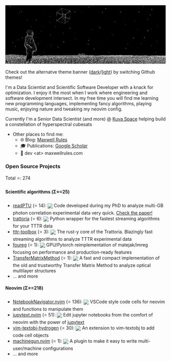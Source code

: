 <picture>
 <source media="(prefers-color-scheme: dark)" srcset="./banner/light_banner.gif">
 <source media="(prefers-color-scheme: light)" srcset="./banner/dark_banner.gif">
 <img alt="man-looking-at-rotating-hypercube" src="./banner/dark_banner.gif">
</picture>

Check out the alternatve theme banner ([dark](https://www.github.com/GCBallesteros/GCBallesteros/tree/main/banner/dark_banner.gif)/[light](https://www.github.com/GCBallesteros/GCBallesteros/tree/main/banner/light_banner.gif)) by switching Github themes!

I'm a Data Scientist and Scientific Software Developer with a knack for
optimization. I enjoy it the most when I work where engineering and software
development intersect. In my free time you will find me learning new
programming languages, implementing fancy algorithms, playing music, enjoying
nature and tweaking my neovim config.

Currently I'm a Senior Data Scientist (and more) @ [Kuva Space](www.kuvaspace.com)
helping build a constellation of hyperspectral cubesats

- Other places to find me:
  - 🌐 Blog: [Maxwell Rules](https://www.maxwellrules.com)
  - 🎓 Publications: [Google Scholar](https://scholar.google.co.uk/citations?hl=es&user=ky87HY0AAAAJ&view_op=list_works&sortby=pubdate)
  - 📧 dev &lt;at&gt; maxwellrules.com

### Open Source Projects 

Total ⭐: 274

#### Scientific algorithms (Σ⭐=25)
  - [readPTU](https://www.github.com/QuantumPhotonicsLab/readPTU) (⭐ 14): <img src="https://img.shields.io/badge/c-%2300599C.svg?style=for-the-badge&logo=c&logoColor=white" height="18" style="vertical-align: middle;"> Code developed during my PhD to analyze multi-GB photon correlation experimental data very quick. [Check the paper!](https://iopscience.iop.org/article/10.1088/1748-0221/14/06/T06011/meta)
  - [trattoria](https://www.github.com/GCBallesteros/trattoria) (⭐ 6): <img src="https://img.shields.io/badge/python-3670A0?style=for-the-badge&logo=python&logoColor=ffdd54" height="18" style="vertical-align: middle;"> Python wrapper for the fastest streaming algorithms for your TTTR data
  - [tttr-toolbox](https://www.github.com/GCBallesteros/tttr-toolbox) (⭐ 3): <img src="https://img.shields.io/badge/rust-%23000000.svg?style=for-the-badge&logo=rust&logoColor=white" height="18" style="vertical-align: middle;"> The rust-y core of the Trattoria. Blazingly fast streaming algorithms to analyze TTTR experimental data
  - [foureg](https://www.github.com/GCBallesteros/foureg) (⭐ 1): <img src="https://img.shields.io/badge/python-3670A0?style=for-the-badge&logo=python&logoColor=ffdd54" height="18" style="vertical-align: middle;"> GPU/Pytorch reimplementation of matejak/imreg focusing on performance and production-ready features
  - [TransferMatrixMethod](https://www.github.com/GCBallesteros/TransferMatrixMethod) (⭐ 1): <img src="https://img.shields.io/badge/python-3670A0?style=for-the-badge&logo=python&logoColor=ffdd54" height="18" style="vertical-align: middle;"> A fast and compact implementation of the old and trustworthy Transfer Matrix Method to analyze optical multilayer structures
  - ... and more

#### Neovim (Σ⭐=218)
  - [NotebookNavigator.nvim](https://www.github.com/GCBallesteros/NotebookNavigator.nvim) (⭐ 136): <img src="https://img.shields.io/badge/lua-%232C2D72.svg?style=for-the-badge&logo=lua&logoColor=white" height="18" style="vertical-align: middle;"> VSCode style code cells for neovim and functions to manipulate them
  - [jupytext.nvim](https://www.github.com/GCBallesteros/jupytext.nvim) (⭐ 51): <img src="https://img.shields.io/badge/lua-%232C2D72.svg?style=for-the-badge&logo=lua&logoColor=white" height="18" style="vertical-align: middle;"> Edit jupyter notebooks from the comfort of neovim with the power of [jupytext](https://github.com/mwouts/jupytext)
  - [vim-textobj-hydrogen](https://www.github.com/GCBallesteros/vim-textobj-hydrogen) (⭐ 30): <img src="https://img.shields.io/badge/VIM-%2311AB00.svg?style=for-the-badge&logo=vim&logoColor=white" height="18" style="vertical-align: middle;"> An extension to vim-textobj to add code cell objects
  - [machinegun.nvim](https://www.github.com/GCBallesteros/machinegun.nvim) (⭐ 1): <img src="https://img.shields.io/badge/lua-%232C2D72.svg?style=for-the-badge&logo=lua&logoColor=white" height="18" style="vertical-align: middle;"> A plugin to make it easy to write multi-user/machine configurations
  - ... and more

